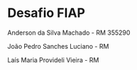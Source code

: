 # Desafio FIAP

Anderson da Silva Machado - RM 355290

João Pedro Sanches Luciano - RM 

Laís Maria Provideli Vieira - RM 
